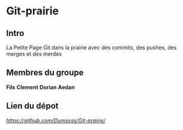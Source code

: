 # Git-prairie
## Intro 
La Petite Page Git dans la prairie avec des commits, des pushes, des merges et des merdes

## Membres du groupe

**Fils**
**Clement**
**Dorian**
**Aedan**

## Lien du dépot 
*https://github.com/Dumssss/Git-prairie/*